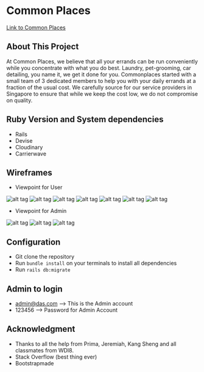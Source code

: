 
# Common Places
[Link to Common Places](https://commonplaces-app.herokuapp.com/)

## About This Project

At Common Places, we believe that all your errands can be run conveniently while you concentrate with what you do best. Laundry, pet-grooming, car detailing, you name it, we get it done for you. Commonplaces started with a small
  team of 3 dedicated members to help you with your daily errands at a fraction of the usual cost. We carefully source for our service providers in Singapore to ensure that while we keep the cost low, we do not compromise on quality.


## Ruby Version and System dependencies
* Rails
* Devise
* Cloudinary
* Carrierwave

## Wireframes

* Viewpoint for User

![alt tag](http://i.imgur.com/rDcmRgL.png)
![alt tag](http://i.imgur.com/F76wWmz.png)
![alt tag](http://i.imgur.com/j5jVGKc.png)
![alt tag](http://i.imgur.com/9gcQLf9.png)
![alt tag](http://i.imgur.com/wY5l5nR.png)
![alt tag](http://i.imgur.com/6RVyatw.png)
![alt tag](http://i.imgur.com/yaRlbrt.png)

* Viewpoint for Admin

![alt tag](http://i.imgur.com/GlhH7Wk.png)
![alt tag](http://i.imgur.com/AQoaszq.png)
![alt tag](http://i.imgur.com/vfhZhfU.png)



## Configuration
* Git clone the repository
* Run `bundle install` on your terminals to install all dependencies
* Run `rails db:migrate`

## Admin to login
* admin@das.com --> This is the Admin account
* 123456 --> Password for Admin Account

## Acknowledgment

* Thanks to all the help from Prima, Jeremiah, Kang Sheng and all classmates from WDI8.
* Stack Overflow (best thing ever)
* Bootstrapmade
